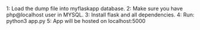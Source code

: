 1: Load the dump file into myflaskapp database.
2: Make sure you have php@localhost user in MYSQL.
3: Install flask and all dependencies.
4: Run: python3 app.py
5: App will be hosted on localhost:5000